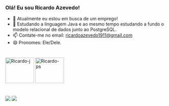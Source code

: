 ### Olá! Eu sou Ricardo Azevedo!



- 🔭 Atualmente eu estou em busca de um emprego!
- 🌱 Estudando a linguagem Java e ao mesmo tempo estudando a fundo o modelo relacional de dados junto ao PostgreSQL.
- 📫 Contate-me no email: ricardoazevedo1911@gmail.com
- 😄 Pronomes: Ele/Dele.
#
<div>
   <img align="center" alt="Ricardo-j" height="80" width="90"src="https://cdn.jsdelivr.net/gh/devicons/devicon@latest/icons/java/java-plain-wordmark.svg" />
  <img align="center" alt="Ricardo-ps" height="80" width="90"src="https://cdn.jsdelivr.net/gh/devicons/devicon@latest/icons/postgresql/postgresql-plain-wordmark.svg" />
</div>
            
          
#
<div> 
  <a href="https://www.linkedin.com/in/ricardoo-azevedo/" target="_blank"><img src="https://img.shields.io/badge/-LinkedIn-%230077B5?style=for-the-badge&logo=linkedin&logoColor=white" target="_blank"></a>
  <a href="https://www.instagram.com/ricaardo_azeveedo/" target="_blank"><img src="https://img.shields.io/badge/-Instagram-%23E4405F?style=for-the-badge&logo=instagram&logoColor=white" target="_blank"></a>
</div>

